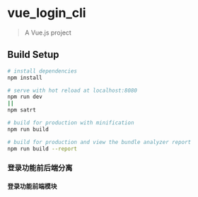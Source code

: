 # vue_login_cli

> A Vue.js project

## Build Setup

``` bash
# install dependencies
npm install

# serve with hot reload at localhost:8080
npm run dev
||
npm satrt

# build for production with minification
npm run build

# build for production and view the bundle analyzer report
npm run build --report
```
### 登录功能前后端分离
#### 登录功能前端模块

